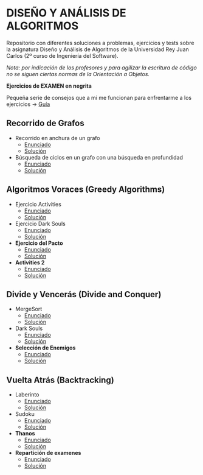 # DISEÑO Y ANÁLISIS DE ALGORITMOS
Repositorio con diferentes soluciones a problemas, ejercicios y tests sobre la asignatura Diseño y Análisis de Algoritmos de la Universidad Rey Juan Carlos (2º curso de Ingeniería del Software).

*Nota: por indicación de los profesores y para agilizar la escritura de código no se siguen ciertas normas de la Orientación a Objetos.*

**Ejercicios de EXAMEN en negrita**

Pequeña serie de consejos que a mi me funcionan para enfrentarme a los ejercicios -> [Guía](https://github.com/Rauldilla/Algoritmos/blob/master/GUIA.md)

## Recorrido de Grafos
- Recorrido en anchura de un grafo
  - [Enunciado](https://github.com/Rauldilla/Algoritmos/blob/master/enunciados/BFS.pdf)
  - [Solución](https://github.com/Rauldilla/Algoritmos/blob/master/src/AlgoritmosSobreGrafos/BFS.java)
- Búsqueda de ciclos en un grafo con una búsqueda en profundidad
  - [Enunciado](https://github.com/Rauldilla/Algoritmos/blob/master/enunciados/Cycles.pdf)
  - [Solución](https://github.com/Rauldilla/Algoritmos/blob/master/src/AlgoritmosSobreGrafos/Cycles.java)

## Algoritmos Voraces (Greedy Algorithms)
- Ejercicio Activities
  - [Enunciado](https://github.com/Rauldilla/Algoritmos/blob/master/enunciados/Activities.pdf)
  - [Solución](https://github.com/Rauldilla/Algoritmos/blob/master/src/Voraces/Activities.java)
- Ejercicio Dark Souls
  - [Enunciado](https://github.com/Rauldilla/Algoritmos/blob/master/enunciados/DarkSouls.pdf)
  - [Solución](https://github.com/Rauldilla/Algoritmos/blob/master/src/Voraces/DarkSouls.java)
- **Ejercicio del Pacto**
  - [Enunciado](https://github.com/Rauldilla/Algoritmos/blob/master/enunciados/Pacto.pdf)
  - [Solución](https://github.com/Rauldilla/Algoritmos/blob/master/src/Voraces/Pacto.java)
- **Activities 2**
  - [Enunciado](https://github.com/Rauldilla/Algoritmos/blob/master/enunciados/Activities2.pdf)
  - [Solución](https://github.com/Rauldilla/Algoritmos/blob/master/src/Voraces/Activities2.java)

## Divide y Vencerás (Divide and Conquer)
- MergeSort
  - [Enunciado](https://github.com/Rauldilla/Algoritmos/blob/master/enunciados/MergeSort.pdf)
  - [Solución](https://github.com/Rauldilla/Algoritmos/blob/master/src/DyV/MergeSort.java)
- Dark Souls
  - [Enunciado](https://github.com/Rauldilla/Algoritmos/blob/master/enunciados/DarkSoulsDyV.pdf)
  - [Solución](https://github.com/Rauldilla/Algoritmos/blob/master/src/DyV/DarkSoulsDyV.java)
- **Selección de Enemigos**
  - [Enunciado](https://github.com/Rauldilla/Algoritmos/blob/master/enunciados/SeleccionEnemigos.pdf)
  - [Solución](https://github.com/Rauldilla/Algoritmos/blob/master/src/DyV/SeleccionEnemigos.java)

## Vuelta Atrás (Backtracking)
- Laberinto
  - [Enunciado](https://github.com/Rauldilla/Algoritmos/blob/master/enunciados/Laberinto.pdf)
  - [Solución](https://github.com/Rauldilla/Algoritmos/blob/master/src/Backtracking/Laberinto.java)
- Sudoku
  - [Enunciado](https://github.com/Rauldilla/Algoritmos/blob/master/enunciados/Sudoku.pdf)
  - [Solución](https://github.com/Rauldilla/Algoritmos/blob/master/src/Backtracking/Sudoku.java)
- **Thanos**
  - [Enunciado](https://github.com/Rauldilla/Algoritmos/blob/master/enunciados/Thanos.pdf)
  - [Solución](https://github.com/Rauldilla/Algoritmos/blob/master/src/Backtracking/Thanos.java)
- **Repartición de examenes**
  - [Enunciado](https://github.com/Rauldilla/Algoritmos/blob/master/enunciados/Examen.pdf)
  - [Solución](https://github.com/Rauldilla/Algoritmos/blob/master/src/Backtracking/Examen.java)
